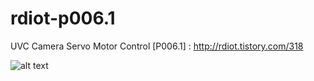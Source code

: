 # rdiot-p006.1
UVC Camera Servo Motor Control [P006.1] : http://rdiot.tistory.com/318

![alt text](http://cfile2.uf.tistory.com/image/251B164C58706CAB218B9E)
